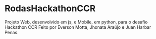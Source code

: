 # RodasHackathonCCR
Projeto Web, desenvolvido em js, e Mobile, em python, para o desafio Hackathon CCR
Feito por Everson Motta, Jhonata Araújo e Juan Harbar Penas
